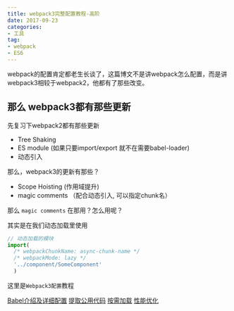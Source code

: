 ```yaml
---
title: webpack3完整配置教程-高阶
date: 2017-09-23
categories:
- 工具
tag: 
- webpack
- ES6
---
```


webpack的配置肯定都老生长谈了，这篇博文不是讲webpack怎么配置，而是讲webpack3相较于webpack2，他都有了那些改变。

## 那么 webpack3都有那些更新

先复习下webpack2都有那些更新

- Tree Shaking
- ES module (如果只要import/export 就不在需要babel-loader)
- 动态引入

那么，webpack3的更新有那些？

- Scope Hoisting (作用域提升)
- magic comments （配合动态引入, 可以指定chunk名）
<!-- more -->

那么 `magic comments` 在那用？怎么用呢？

其实是在我们动态加载里使用
```js
// 动态加载的模块
import(
  /* webpackChunkName: async-chunk-name */
  /* webpackMode: lazy */
  '../component/SomeComponent'
  )
```

这里是`Webpack3配置`教程

[Babel介绍及详细配置](http://blog.hualong.site/%E5%B7%A5%E5%85%B7/2017/11/23/webpack3%E9%85%8D%E7%BD%AE-babel%E9%85%8D%E7%BD%AE/)
[提取公用代码](http://blog.hualong.site/%E5%B7%A5%E5%85%B7/2017/12/17/Webpack3%E9%85%8D%E7%BD%AE-%E6%8F%90%E5%8F%96%E5%85%AC%E7%94%A8%E4%BB%A3%E7%A0%81/)
[按需加载](http://blog.hualong.site/%E5%B7%A5%E5%85%B7/2017/12/22/Webpack3%E9%85%8D%E7%BD%AE-%E6%8C%89%E9%9C%80%E5%8A%A0%E8%BD%BD/)
[性能优化](http://blog.hualong.site/%E5%B7%A5%E5%85%B7/2018/01/03/Webpack3-%E6%80%A7%E8%83%BD%E4%BC%98%E5%8C%96/)